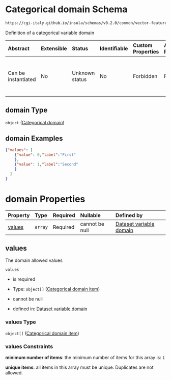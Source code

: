 # Categorical domain Schema

```txt
https://cgi-italy.github.io/insula/schemas/v0.2.0/common/vector-feature-property.schema.json#/$defs/enumProperty/properties/domain
```

Definition of a categorical variable domain

| Abstract            | Extensible | Status         | Identifiable | Custom Properties | Additional Properties | Access Restrictions | Defined In                                                                                                         |
| :------------------ | :--------- | :------------- | :----------- | :---------------- | :-------------------- | :------------------ | :----------------------------------------------------------------------------------------------------------------- |
| Can be instantiated | No         | Unknown status | No           | Forbidden         | Forbidden             | none                | [vector-feature-property.schema.json\*](schemas/common/vector-feature-property.schema.json"open original schema") |

## domain Type

`object` ([Categorical domain](dataset-variable-domain-defs-categorical-domain.md))

## domain Examples

```json
{"values": [
    {"value": 0,"label":"First"
    },
    {"value": 1,"label":"Second"
    }
  ]
}
```

# domain Properties

| Property          | Type    | Required | Nullable       | Defined by                                                                                                                                                                                                                                                   |
| :---------------- | :------ | :------- | :------------- | :----------------------------------------------------------------------------------------------------------------------------------------------------------------------------------------------------------------------------------------------------------- |
| [values](#values) | `array` | Required | cannot be null | [Dataset variable domain](dataset-variable-domain-defs-categorical-domain-properties-categorical-domain-values.md"https://cgi-italy.github.io/insula/schemas/v0.2.0/common/dataset-variable-domain.schema.json#/$defs/categoricalDomain/properties/values") |

## values

The domain allowed values

`values`

* is required

* Type: `object[]` ([Categorical domain item](dataset-variable-domain-defs-categorical-domain-properties-categorical-domain-values-categorical-domain-item.md))

* cannot be null

* defined in: [Dataset variable domain](dataset-variable-domain-defs-categorical-domain-properties-categorical-domain-values.md"https://cgi-italy.github.io/insula/schemas/v0.2.0/common/dataset-variable-domain.schema.json#/$defs/categoricalDomain/properties/values")

### values Type

`object[]` ([Categorical domain item](dataset-variable-domain-defs-categorical-domain-properties-categorical-domain-values-categorical-domain-item.md))

### values Constraints

**minimum number of items**: the minimum number of items for this array is: `1`

**unique items**: all items in this array must be unique. Duplicates are not allowed.

